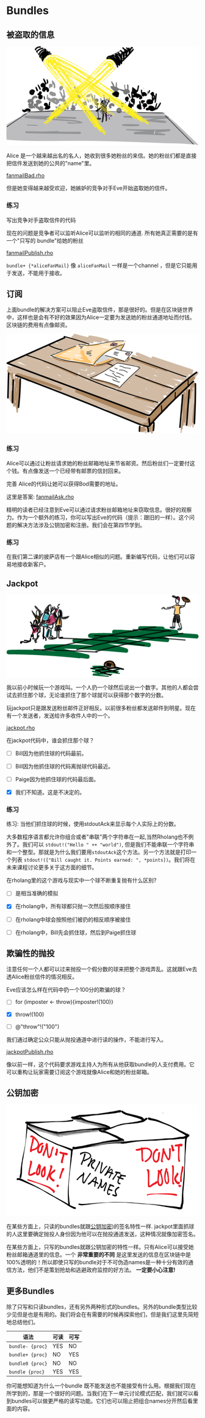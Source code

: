 # Bundles

## 被盗取的信息

![Alice's fans love her and want to send her lots of mail .](Alice.png)

Alice 是一个越来越出名的名人，她收到很多她粉丝的来信。她的粉丝们都是直接把信件发送到她的公共的"name"里。

[fanmailBad.rho](fanmailBad.rho)

但是她变得越来越受欢迎，她嫉妒的竞争对手Eve开始盗取她的信件。

### 练习
写出竞争对手盗取信件的代码

现在的问题是竞争者可以监听Alice可以监听的相同的通道. 所有她真正需要的是有一个"只写的 bundle"给她的粉丝

[fanmailPublish.rho](fanmailPublish.rho)

`bundle+ {*aliceFanMail}` 像 `aliceFanMail` 一样是一个channel ，但是它只能用于发送，不能用于接收。

## 订阅
上面bundle的解决方案可以阻止Eve盗取信件，那是很好的。但是在区块链世界中，这样也是会有不好的效果因为Alice一定要为发送她的粉丝通道地址而付钱。 区块链的费用有点像邮资。

![The sender includes a return envelope already posted to himself](returnEnvelope.png)

### 练习
Alice可以通过让粉丝请求她的粉丝邮箱地址来节省邮资。然后粉丝们一定要付这个钱。有点像发送一个已经带有邮票的信封回来。

完善 Alice的代码让她可以获得Bod需要的地址。

这里是答案:
[fanmailAsk.rho](fanmailAsk.rho)

精明的读者已经注意到Eve可以通过请求粉丝邮箱地址来窃取信息。很好的观察力。作为一个额外的练习，你可以写出Eve的代码（提示：跟旧的一样）。这个问题的解决方法涉及公钥加密和注册。我们会在第四节学到。

### 练习
在我们第二课的披萨店有一个跟Alice相似的问题。重新编写代码，让他们可以容易地接收新客户。

## Jackpot

![A single "thrower" throws a ball for one of many catchers to catch](jackpot.png)

我以前小时候玩一个游戏叫。一个人扔一个球然后说出一个数字。其他的人都会尝试去抓住那个球，无论谁抓住了那个球就可以获得那个数字的分数。

玩jackpot只是跟发送粉丝邮件正好相反。以前很多粉丝都发送邮件到明星。现在有一个发送者，发送给许多收件人中的一个。

[jackpot.rho](jackpot.rho)

在jackpot代码中，谁会抓住那个球？
- [ ] Bill因为他抓住球的代码最前。
- [ ] Bill因为他抓住球的代码离抛球代码最近。
- [ ] Paige因为他抓住球的代码最后面。
- [x] 我们不知道。这是不决定的。


### 练习
练习: 当他们抓住球的时候，使用stdoutAck来显示每个人实际上的分数。
<!-- solution in jackpotNicePrinting.rho -->

大多数程序语言都允许你组合或者"串联"两个字符串在一起,当然Rholang也不例外了。我们可以 `stdout!("Hello " ++ "world")`, 但是我们不能串联一个字符串和一个整型。那就是为什么我们要用`stdoutAck`这个方法。另一个方法就是打印一个列表 `stdout!(["Bill caught it. Points earned: ", *points])`。我们将在未来课程讨论更多关于这方面的细节。

在rholang里的这个游戏与现实中一个球不断重复抛有什么区别?
- [ ] 是相当准确的模拟
- [x] 在rholang中，所有球都只抛一次然后按顺序接住
- [ ] 在rholang中球会按照他们被扔的相反顺序被接住
- [ ] 在rholang中，Bill先会抓住球，然后到Paige抓住球


## 欺骗性的抛投

注意任何一个人都可以过来抛投一个假分数的球来把整个游戏弄乱。这就跟Eve去透Alice粉丝信件的情况相反。

Eve应该怎么样在代码中扔一个100分的欺骗的球？
- [ ] for (imposter <- throw){imposter!(100)}
- [x] throw!(100)
- [ ] @"throw"!("100")


我们通过确定公众只能从抛投通道中进行读的操作，不能进行写入。

[jackpotPublish.rho](jackpotPublish.rho)

像以前一样，这个代码要求游戏主持人为所有从他获取bundle的人支付费用。它可以重构让玩家需要订阅这个游戏就像Alice和她的粉丝邮箱。

## 公钥加密

![This bundle is sealed within the blockchain world, but totaly openable to anyone outside. Remember that just because data is off limits within the blockchain, doesn't mean it's truly private.](privateNames.png)

在某些方面上，只读的bundles就跟[公钥加密](https://en.wikipedia.org/wiki/Public-key_cryptography))的签名特性一样. jackpot里面抓球的人这里要确定抛投人身份因为他可以在抛投通道发送，这种情况就像加密签名。

在某些方面上，只写的bundles就跟公钥加密的特性一样。只有Alice可以接受她粉丝邮箱通道里的信息。一个 **非常重要的不同** 是这里发送的信息在区块链中是100%透明的！所以即使只写的bundle对于不可伪造names是一种十分有效的通信方法，他们不是策划抢劫和逃避政府监控的好方法。 **一定要小心注意!**

## 更多Bundles

除了只写和只读bundles，还有另外两种形式的bundles。另外的bundle类型比较少见但是也是有用的。我们将会在有需要的时候再探索他们，但是我们这里先简短地总结他们。

| 语法 | 可读 | 可写 |
| ------ | -------- | --------- |
| `bundle- {proc}`  | YES |  NO |
| `bundle+ {proc}`  | NO  | YES |
| `bundle0 {proc}`   | NO  |  NO |
| `bundle {proc}`   | YES | YES |

你可能想知道为什么一个bundle 既不能发送也不能接受有什么用。根据我们现在所学到的，那是一个很好的问题。当我们在下一单元讨论模式匹配，我们就可以看到bundles可以做更严格的读写功能。它们也可以阻止把组合names分开然后看里面的内容。
